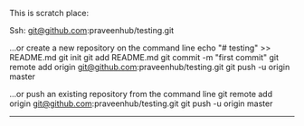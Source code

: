 This is scratch place:


Ssh:     git@github.com:praveenhub/testing.git

…or create a new repository on the command line
echo "# testing" >> README.md
git init
git add README.md
git commit -m "first commit"
git remote add origin git@github.com:praveenhub/testing.git
git push -u origin master


…or push an existing repository from the command line
git remote add origin git@github.com:praveenhub/testing.git
git push -u origin master

--------------------------------------------------------------------




